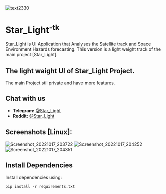![text2330](https://user-images.githubusercontent.com/102483385/190897236-cca2d4f9-7a4a-44c7-b0ff-53696f95719e.png)
# Star_Light<sup>-tk</sup>
Star_Light is UI Application that Analyses the Satellite track and Space Environment Hazards forecasting.
This version is a light weight track of the main project [Star_Light].

## The light waight UI of Star_Light Project.
The main Project stil private and have more features.


## Chat with us
- **Telegram:** [@Star_Light](https://0000)
- **Reddit:**   [@Star_Light](https://0000)


## Screenshots [Linux]:
![Screenshot_20221017_203722](https://user-images.githubusercontent.com/102483385/196264480-0215068c-d943-47ec-b196-6b8a246b187c.png)
![Screenshot_20221017_204252](https://user-images.githubusercontent.com/102483385/196264499-91a2cf7f-bc8c-4845-b4e7-ae4a77d04962.png)
![Screenshot_20221017_204351](https://user-images.githubusercontent.com/102483385/196264523-193f1a85-9fe1-4ff8-b07d-f1a9efbe39f9.png)


## Install Dependencies

Install dependencies using:

```
pip install -r requirements.txt
```
